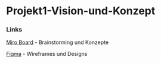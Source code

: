 # Projekt1-Vision-und-Konzept



### Links

[Miro Board](http://https://miro.com/app/board/o9J_kgMy_lc=/ "Miro Board") - Brainstorming und Konzepte

[Figma](http://https://www.figma.com/files/team/1098933514293878102/P1-Vision-und-Konzept "Figma") - Wireframes und Designs
